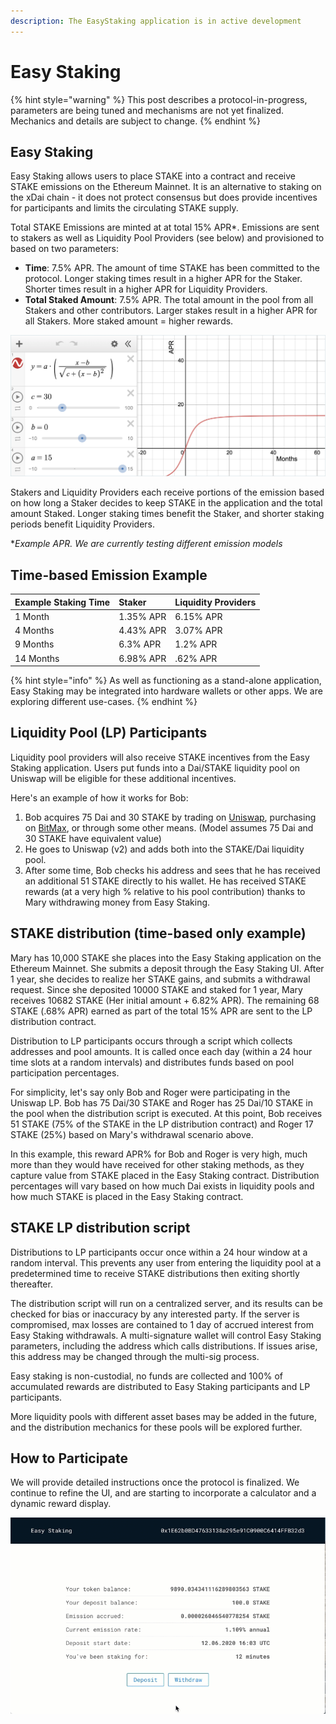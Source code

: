 ```yaml
---
description: The EasyStaking application is in active development
---
```


# Easy Staking

{% hint style="warning" %}
This post describes a protocol-in-progress, parameters are being tuned and mechanisms are not yet finalized.  Mechanics and details are subject to change.
{% endhint %}

## Easy Staking

Easy Staking allows users to place STAKE into a contract and receive STAKE emissions on the Ethereum Mainnet. It is an alternative to staking on the xDai chain - it does not protect consensus but does provide incentives for participants and limits the circulating STAKE supply.

Total STAKE Emissions are minted at at total 15% APR\*. Emissions are sent to stakers as well as Liquidity Pool Providers \(see below\) and provisioned to based on two parameters:

* **Time**: 7.5% APR. The amount of time STAKE has been committed to the protocol. Longer staking times result in a higher APR for the Staker. Shorter times result in a higher APR for Liquidity Providers. 
* **Total Staked Amount**: 7.5% APR. The total amount in the pool from all Stakers and other contributors. Larger stakes result in a higher APR for all Stakers. More staked amount = higher rewards.

![Sigmoid function for determining APR splits between Stakers and LP providers. Formula is currently being modified to include Time and Total Amount parameters.](../../.gitbook/assets/sigmoid-1.png)

Stakers and Liquidity Providers each receive portions of the emission based on how long a Staker decides to keep STAKE in the application and the total amount Staked. Longer staking times benefit the Staker, and shorter staking periods benefit Liquidity Providers. 

\*_Example APR. We are currently testing different emission models_

## Time-based Emission Example

| Example Staking Time | Staker | Liquidity Providers |
| :--- | :--- | :--- |
| 1 Month | 1.35% APR | 6.15% APR |
| 4 Months | 4.43% APR | 3.07% APR |
| 9 Months | 6.3% APR | 1.2% APR |
| 14 Months | 6.98% APR | .62% APR |

{% hint style="info" %}
As well as functioning as a stand-alone application, Easy Staking may be integrated into hardware wallets or other apps. We are exploring different use-cases.
{% endhint %}

## Liquidity Pool \(LP\) Participants

Liquidity pool providers will also receive STAKE incentives from the Easy Staking application. Users put funds into a Dai/STAKE liquidity pool on Uniswap will be eligible for these additional incentives.

 Here's an example of how it works for Bob:

1. Bob acquires 75 Dai and 30 STAKE by trading on [Uniswap](https://uniswap.exchange/swap), purchasing on [BitMax](https://bitmax.io/), or through some other means. \(Model assumes 75 Dai and 30 STAKE have equivalent value\) 
2. He goes to Uniswap \(v2\) and adds both into the STAKE/Dai liquidity pool. 
3. After some time, Bob checks his address and sees that he has received an additional 51 STAKE directly to his wallet. He has received STAKE rewards \(at a very high % relative to his pool contribution\) thanks to Mary withdrawing money from Easy Staking.

## STAKE distribution \(time-based only example\)

Mary has 10,000 STAKE she places into the Easy Staking application on the Ethereum Mainnet. She submits a deposit through the Easy Staking UI. After 1 year, she decides to realize her STAKE gains, and submits a withdrawal request.  Since she deposited 10000 STAKE and staked for 1 year,  Mary receives 10682 STAKE \(Her initial amount + 6.82% APR\).  The remaining 68 STAKE \(.68% APR\) earned as part of the total 15% APR are sent to the LP distribution contract.

Distribution to LP participants occurs through a script which collects addresses and pool amounts. It is called once each day \(within a 24 hour time slots at a random intervals\) and distributes funds based on pool participation percentages.

For simplicity, let's say only Bob and Roger were participating in the Uniswap LP. Bob has 75 Dai/30 STAKE and Roger has 25 Dai/10 STAKE in the pool when the distribution script is executed.  At this point, Bob receives 51 STAKE \(75% of the STAKE in the LP distribution contract\) and Roger 17 STAKE \(25%\) based on Mary's withdrawal scenario above.

In this example, this reward APR%  for Bob and Roger is very high, much more than they would have received for other staking methods, as they capture value from STAKE placed in the Easy Staking contract.  Distribution percentages will vary based on how much Dai exists in liquidity pools and how much STAKE is placed in the Easy Staking contract. 

## STAKE LP distribution script

Distributions to LP participants occur once within a 24 hour window at a random interval. This prevents any user from entering the liquidity pool at a predetermined time to receive STAKE distributions then exiting shortly thereafter.  

The distribution script will run on a centralized server, and its results can be checked for bias or inaccuracy by any interested party. If the server is compromised, max losses are contained to 1 day of accrued interest from Easy Staking withdrawals. A multi-signature wallet will control Easy Staking parameters, including the address which calls distributions. If issues arise, this address may be changed through the multi-sig process.

Easy staking is non-custodial, no funds are collected and 100% of accumulated rewards are distributed to Easy Staking participants and LP participants.

More liquidity pools with different asset bases may be added in the future, and the distribution mechanics for these pools will be explored further.

## How to Participate

We will provide detailed instructions once the protocol is finalized.  We continue to refine the UI, and are starting to incorporate a calculator and a dynamic reward display.

![Test application \(Emission in hours rather than days\)](../../.gitbook/assets/easystaking-beta.gif)

